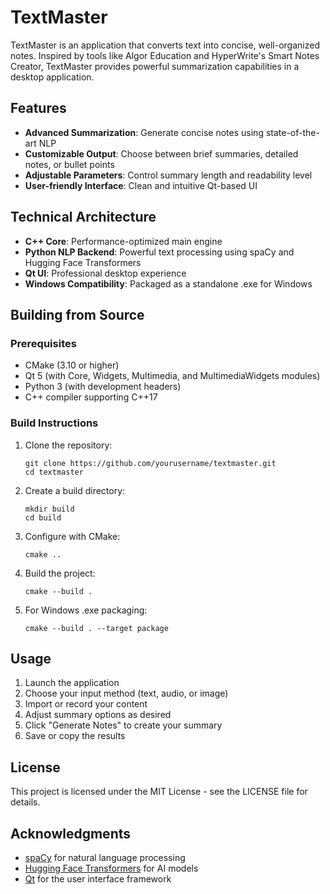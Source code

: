 
# TextMaster

TextMaster is an application that converts  text into concise, well-organized notes. Inspired by tools like Algor Education and HyperWrite's Smart Notes Creator, TextMaster provides powerful summarization capabilities in a desktop application.

## Features

- **Advanced Summarization**: Generate concise notes using state-of-the-art NLP
- **Customizable Output**: Choose between brief summaries, detailed notes, or bullet points
- **Adjustable Parameters**: Control summary length and readability level
- **User-friendly Interface**: Clean and intuitive Qt-based UI

## Technical Architecture

- **C++ Core**: Performance-optimized main engine
- **Python NLP Backend**: Powerful text processing using spaCy and Hugging Face Transformers
- **Qt UI**: Professional desktop experience
- **Windows Compatibility**: Packaged as a standalone .exe for Windows

## Building from Source

### Prerequisites

- CMake (3.10 or higher)
- Qt 5 (with Core, Widgets, Multimedia, and MultimediaWidgets modules)
- Python 3 (with development headers)
- C++ compiler supporting C++17

### Build Instructions

1. Clone the repository:
   ```
   git clone https://github.com/yourusername/textmaster.git
   cd textmaster
   ```

2. Create a build directory:
   ```
   mkdir build
   cd build
   ```

3. Configure with CMake:
   ```
   cmake ..
   ```

4. Build the project:
   ```
   cmake --build .
   ```

5. For Windows .exe packaging:
   ```
   cmake --build . --target package
   ```

## Usage

1. Launch the application
2. Choose your input method (text, audio, or image)
3. Import or record your content
4. Adjust summary options as desired
5. Click "Generate Notes" to create your summary
6. Save or copy the results

## License

This project is licensed under the MIT License - see the LICENSE file for details.

## Acknowledgments

- [spaCy](https://spacy.io/) for natural language processing
- [Hugging Face Transformers](https://huggingface.co/transformers/) for AI models
- [Qt](https://www.qt.io/) for the user interface framework
